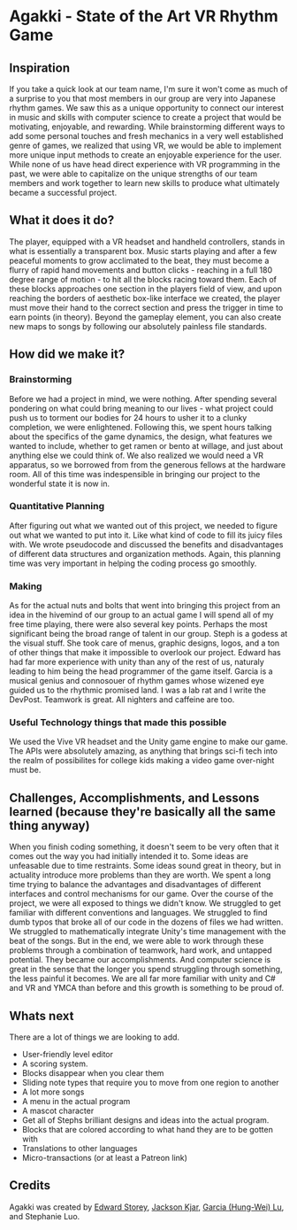 # Agakki - State of the Art VR Rhythm Game
## Inspiration
If you take a quick look at our team name, I'm sure it won't come as much of a surprise to you that most members in our group are very into Japanese rhythm games. We saw this as a unique opportunity to connect our interest in music and skills with computer science to create a project that would be motivating, enjoyable, and rewarding. While brainstorming different ways to add some personal touches and fresh mechanics in a very well established genre of games, we realized that using VR, we would be able to implement more unique input methods to create an enjoyable experience for the user. While none of us have head direct experience with VR programming in the past, we were able to capitalize on the unique strengths of our team members and work together to learn new skills to produce what ultimately became a successful project.
## What it does it do?
The player, equipped with a VR headset and handheld controllers, stands in what is essentially a transparent box. Music starts playing and after a few peaceful moments to grow acclimated to the beat, they must become a flurry of rapid hand movements and button clicks - reaching in a full 180 degree range of motion - to hit all the blocks racing toward them. Each of these blocks approaches one section in the players field of view, and upon reaching the borders of aesthetic box-like interface we created, the player must move their hand to the correct section and press the trigger in time to earn points (in theory). Beyond the gameplay element, you can also create new maps to songs by following our absolutely painless file standards.
## How did we make it?
### Brainstorming
Before we had a project in mind, we were nothing. After spending several pondering on what could bring meaning to our lives - what project could push us to torment our bodies for 24 hours to usher it to a clunky completion, we were enlightened. Following this, we spent hours talking about the specifics of the game dynamics, the design, what features we wanted to include, whether to get ramen or bento at willage, and just about anything else we could think of. We also realized we would need a VR apparatus, so we borrowed from from the generous fellows at the hardware room. All of this time was indespensible in bringing our project to the wonderful state it is now in.
### Quantitative Planning
After figuring out what we wanted out of this project, we needed to figure out what we wanted to put into it. Like what kind of code to fill its juicy files with. We wrote pseudocode and discussed the benefits and disadvantages of different data structures and organization methods. Again, this planning time was very important in helping the coding process go smoothly.
### Making
As for the actual nuts and bolts that went into bringing this project from an idea in the hivemind of our group to an actual game I will spend all of my free time playing, there were also several key points. Perhaps the most significant being the broad range of talent in our group. Steph is a godess at the visual stuff. She took care of menus, graphic designs, logos, and a ton of other things that make it impossible to overlook our project. Edward has had far more experience with unity than any of the rest of us, naturaly leading to him being the head programmer of the game itself. Garcia is a musical genius and connosouer of rhythm games whose wizened eye guided us to the rhythmic promised land. I was a lab rat and I write the DevPost. Teamwork is great. All nighters and caffeine are too.
### Useful Technology things that made this possible
We used the Vive VR headset and the Unity game engine to make our game. The APIs were absolutely amazing, as anything that brings sci-fi tech into the realm of possibilites for college kids making a video game over-night must be. 
## Challenges, Accomplishments, and Lessons learned (because they're basically all the same thing anyway)
When you finish coding something, it doesn't seem to be very often that it comes out the way you had initially intended it to. Some ideas are unfeasable due to time restraints. Some ideas sound great in theory, but in actuality introduce more problems than they are worth. We spent a long time trying to balance the advantages and disadvantages of different interfaces and control mechanisms for our game. Over the course of the project, we were all exposed to things we didn't know. We struggled to get familiar with different conventions and languages. We struggled to find dumb typos that broke all of our code in the dozens of files we had written. We struggled to mathematically integrate Unity's time management with the beat of the songs. But in the end, we were able to work through these problems through a combination of teamwork, hard work, and untapped potential. They became our accomplishments. And computer science is great in the sense that the longer you spend struggling through something, the less painful it becomes. We are all far more familiar with unity and C# and VR and YMCA than before and this growth is something to be proud of.
## Whats next
There are a lot of things we are looking to add.
- User-friendly level editor
- A scoring system.
- Blocks disappear when you clear them
- Sliding note types that require you to move from one region to another
- A lot more songs
- A menu in the actual program
- A mascot character
- Get all of Stephs brilliant designs and ideas into the actual program.
- Blocks that are colored according to what hand they are to be gotten with
- Translations to other languages
- Micro-transactions (or at least a Patreon link)

## Credits
Agakki was created by [Edward Storey](https://github.com/edwardstorey), [Jackson Kjar](https://github.com/jacksonkjar), [Garcia (Hung-Wei) Lu](https://github.com/gargargargar), and Stephanie Luo.
